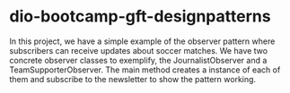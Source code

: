 # dio-bootcamp-gft-designpatterns

In this project, we have a simple example of the observer pattern where subscribers can receive updates about soccer matches.
We have two concrete observer classes to exemplify, the JournalistObserver and a TeamSupporterObserver.
The main method creates a instance of each of them and subscribe to the newsletter to show the pattern working.